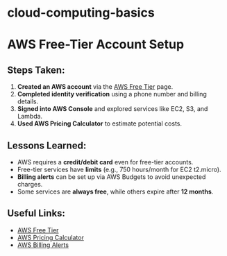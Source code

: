 # cloud-computing-basics
# AWS Free-Tier Account Setup

## Steps Taken:
1. **Created an AWS account** via the [AWS Free Tier](https://aws.amazon.com/free/) page.
2. **Completed identity verification** using a phone number and billing details.
3. **Signed into AWS Console** and explored services like EC2, S3, and Lambda.
4. **Used AWS Pricing Calculator** to estimate potential costs.

## Lessons Learned:
- AWS requires a **credit/debit card** even for free-tier accounts.
- Free-tier services have **limits** (e.g., 750 hours/month for EC2 t2.micro).
- **Billing alerts** can be set up via AWS Budgets to avoid unexpected charges.
- Some services are **always free**, while others expire after **12 months**.

## Useful Links:
- [AWS Free Tier](https://aws.amazon.com/free/)
- [AWS Pricing Calculator](https://calculator.aws/#/)
- [AWS Billing Alerts](https://docs.aws.amazon.com/awsaccountbilling/latest/aboutv2/budgets-managing-costs.html)
